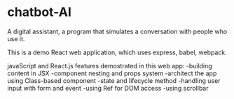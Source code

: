 # chatbot-AI
A digital assistant, a program that simulates a conversation with people who use it.

This is a demo React web application, which uses express, babel, webpack.

javaScript and React.js features demostrated in this web app:
	-building content in JSX
	-component nesting and props system
	-architect the app using Class-based component
	-state and lifecycle method
	-handling user input with form and event
	-using Ref for DOM access
	-using scrollbar 
